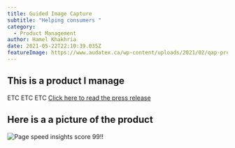 ```yaml
---
title: Guided Image Capture
subtitle: "Helping consumers "
category:
  - Product Management
author: Hamel Khakhria
date: 2021-05-22T22:10:39.035Z
featureImage: https://www.audatex.ca/wp-content/uploads/2021/02/qap-press-release.jpg
---
```


## This is a product I manage

ETC ETC ETC [Click here to read the press release](https://www.solera.com/qapter-news/solera-releases-guided-image-capture-engineered-to-revolutionize-ai-based-repair/)

## Here is a a picture of the product

![Page speed insights score 99!!](https://www.solera.com/wp-content/uploads/2021/02/app2.png)
